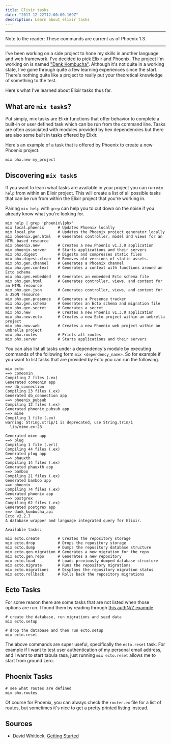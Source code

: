 ```yaml
---
title: Elixir tasks
date: "2017-12-22T12:00:00.169Z"
description: Learn about elixir tasks
---
```


---

Note to the reader: These commands are current as of Phoenix 1.3.

---

I've been working on a side project to hone my skills in another language and web framework. I've decided to pick Elixir and Phoenix. The project I'm working on is named ["Dank Kombucha"](https://app-dev.dankkombucha.com). Although it's not quite in a working state, I've gone through quite a few learning experiences since the start. There's nothing quite like a project to really put your theoretical knowledge of something to the test.

Here's what I've learned about Elixir tasks thus far.

## What are `mix task`s?

Put simply, mix tasks are Elixir functions that offer behavior to complete a built-in or user defined task which can be run from the command line. Tasks are often associated with modules provided by hex dependencies but there are also some built in tasks offered by Elixir.

Here's an example of a task that is offered by Phoenix to create a new Phoenix project.

```
mix phx.new my_project
```

## Discovering `mix task`s

If you want to learn what tasks are available in your project you can run `mix help` from within an Elixir project. This will create a list of all possible tasks that can be run from within the Elixir project that you're working in.

Pairing `mix help` with `grep` can help you to cut down on the noise if you already know what you're looking for.

```
mix help | grep 'phoenix\|phx'
mix local.phoenix      # Updates Phoenix locally
mix local.phx          # Updates the Phoenix project generator locally
mix phoenix.gen.html   # Generates controller, model and views for an HTML based resource
mix phoenix.new        # Creates a new Phoenix v1.3.0 application
mix phoenix.server     # Starts applications and their servers
mix phx.digest         # Digests and compresses static files
mix phx.digest.clean   # Removes old versions of static assets.
mix phx.gen.channel    # Generates a Phoenix channel
mix phx.gen.context    # Generates a context with functions around an Ecto schema
mix phx.gen.embedded   # Generates an embedded Ecto schema file
mix phx.gen.html       # Generates controller, views, and context for an HTML resource
mix phx.gen.json       # Generates controller, views, and context for a JSON resource
mix phx.gen.presence   # Generates a Presence tracker
mix phx.gen.schema     # Generates an Ecto schema and migration file
mix phx.gen.secret     # Generates a secret
mix phx.new            # Creates a new Phoenix v1.3.0 application
mix phx.new.ecto       # Creates a new Ecto project within an umbrella project
mix phx.new.web        # Creates a new Phoenix web project within an umbrella project
mix phx.routes         # Prints all routes
mix phx.server         # Starts applications and their servers
```

You can also list all tasks under a dependency's module by executing commands of the following form `mix <dependency_name>`. So for example if you want to list tasks that are provided by Ecto you can run the following.

```
mix ecto
==> comeonin
Compiling 2 files (.ex)
Generated comeonin app
==> db_connection
Compiling 23 files (.ex)
Generated db_connection app
==> phoenix_pubsub
Compiling 12 files (.ex)
Generated phoenix_pubsub app
==> mime
Compiling 1 file (.ex)
warning: String.strip/1 is deprecated, use String.trim/1
  lib/mime.ex:28

Generated mime app
==> plug
Compiling 1 file (.erl)
Compiling 44 files (.ex)
Generated plug app
==> phauxth
Compiling 14 files (.ex)
Generated phauxth app
==> bamboo
Compiling 21 files (.ex)
Generated bamboo app
==> phoenix
Compiling 74 files (.ex)
Generated phoenix app
==> postgrex
Compiling 62 files (.ex)
Generated postgrex app
==> dank_kombucha_api
Ecto v2.2.7
A database wrapper and language integrated query for Elixir.

Available tasks:

mix ecto.create        # Creates the repository storage
mix ecto.drop          # Drops the repository storage
mix ecto.dump          # Dumps the repository database structure
mix ecto.gen.migration # Generates a new migration for the repo
mix ecto.gen.repo      # Generates a new repository
mix ecto.load          # Loads previously dumped database structure
mix ecto.migrate       # Runs the repository migrations
mix ecto.migrations    # Displays the repository migration status
mix ecto.rollback      # Rolls back the repository migrations
```

## Ecto Tasks

For some reason there are some tasks that are not listed when those options are run. I found them by reading through [this authN/Z example](https://github.com/riverrun/phauxth/wiki/Getting-started#useful-phoenix-commands).

```
# create the database, run migrations and seed data
mix ecto.setup

# drop the database and then run ecto.setup
mix ecto.reset
```

The above commands are super useful, specifically the `ecto.reset` task. For example if I want to test user authentication of my personal email address, and I want to start tabula rasa, just running `mix ecto.reset` allows me to start from ground zero.

## Phoenix Tasks

```
# see what routes are defined
mix phx.routes
```

Of course for Phoenix, you can always check the `router.ex` file for a list of routes, but sometimes it's nice to get a pretty printed listing instead.

## Sources

- David Whitlock, [Getting Started](https://github.com/riverrun/phauxth/wiki/Getting-started#useful-phoenix-commands)
